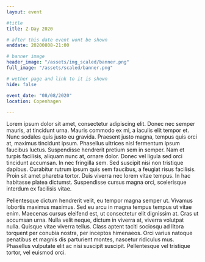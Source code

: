 ```yaml
---
layout: event

#title
title: Z-Day 2020

# after this date event wont be shown
enddate: 20200808-21:00

# banner image
header_image: "/assets/img_scaled/banner.png"
full_image: "/assets/scaled/banner.png"

# wether page and link to it is shown
hide: false

event_date: "08/08/2020"
location: Copenhagen

---
```


Lorem ipsum dolor sit amet, consectetur adipiscing elit. Donec nec semper mauris, at tincidunt urna. Mauris commodo ex mi, a iaculis elit tempor et. Nunc sodales quis justo eu gravida. Praesent justo magna, tempus quis orci at, maximus tincidunt ipsum. Phasellus ultrices nisl fermentum ipsum faucibus luctus. Suspendisse hendrerit pretium sem in semper. Nam et turpis facilisis, aliquam nunc at, ornare dolor. Donec vel ligula sed orci tincidunt accumsan. In nec fringilla sem. Sed suscipit nisi non tristique dapibus. Curabitur rutrum ipsum quis sem faucibus, a feugiat risus facilisis. Proin sit amet pharetra tortor. Duis viverra nec lorem vitae tempus. In hac habitasse platea dictumst. Suspendisse cursus magna orci, scelerisque interdum ex facilisis vitae.

<!--more-->

Pellentesque dictum hendrerit velit, eu tempor magna semper ut. Vivamus lobortis maximus maximus. Sed eu arcu in magna tempus tempus ut vitae enim. Maecenas cursus eleifend est, ut consectetur elit dignissim at. Cras ut accumsan urna. Nulla velit neque, dictum in viverra at, viverra volutpat nulla. Quisque vitae viverra tellus. Class aptent taciti sociosqu ad litora torquent per conubia nostra, per inceptos himenaeos. Orci varius natoque penatibus et magnis dis parturient montes, nascetur ridiculus mus. Phasellus vulputate elit ac nisi suscipit suscipit. Pellentesque vel tristique tortor, vel euismod orci.
